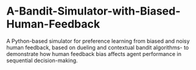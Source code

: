 # A-Bandit-Simulator-with-Biased-Human-Feedback
A Python-based simulator for preference learning from biased and noisy human feedback, based on dueling and contextual bandit algorithms- to demonstrate how human feedback bias affects agent performance in sequential decision-making.
